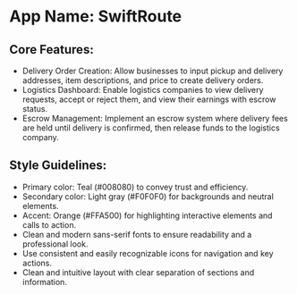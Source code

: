 # **App Name**: SwiftRoute

## Core Features:

- Delivery Order Creation: Allow businesses to input pickup and delivery addresses, item descriptions, and price to create delivery orders.
- Logistics Dashboard: Enable logistics companies to view delivery requests, accept or reject them, and view their earnings with escrow status.
- Escrow Management: Implement an escrow system where delivery fees are held until delivery is confirmed, then release funds to the logistics company.

## Style Guidelines:

- Primary color: Teal (#008080) to convey trust and efficiency.
- Secondary color: Light gray (#F0F0F0) for backgrounds and neutral elements.
- Accent: Orange (#FFA500) for highlighting interactive elements and calls to action.
- Clean and modern sans-serif fonts to ensure readability and a professional look.
- Use consistent and easily recognizable icons for navigation and key actions.
- Clean and intuitive layout with clear separation of sections and information.